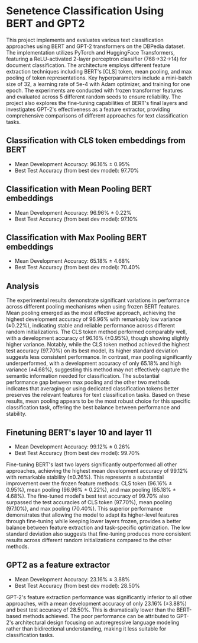 # Senetence Classification Using BERT and GPT2
This project implements and evaluates various text classification approaches using BERT and GPT-2 transformers on the DBPedia dataset. The implementation utilizes PyTorch and HuggingFace Transformers, featuring a ReLU-activated 2-layer perceptron classifier (768→32→14) for document classification. The architecture employs different feature extraction techniques including BERT's [CLS] token, mean pooling, and max pooling of token representations. Key hyperparameters include a mini-batch size of 32, a learning rate of 5e-4 with Adam optimizer, and training for one epoch. The experiments are conducted with frozen transformer features and evaluated across 5 different random seeds to ensure reliability. The project also explores the fine-tuning capabilities of BERT's final layers and investigates GPT-2's effectiveness as a feature extractor, providing comprehensive comparisons of different approaches for text classification tasks.

## Classification with CLS token embeddings from BERT
- Mean Development Accuracy: 96.16% ± 0.95%
- Best Test Accuracy (from best dev model): 97.70%

## Classification with Mean Pooling BERT embeddings
- Mean Development Accuracy: 96.96% ± 0.22%
- Best Test Accuracy (from best dev model): 97.10%

## Classification with Max Pooling BERT embeddings
- Mean Development Accuracy: 65.18% ± 4.68%
- Best Test Accuracy (from best dev model): 70.40%

## Analysis
The experimental results demonstrate significant variations in performance across different pooling mechanisms when using frozen BERT features. Mean pooling emerged as the most effective approach, achieving the highest development accuracy of 96.96% with remarkably low variance (±0.22%), indicating stable and reliable performance across different random initializations. The CLS token method performed comparably well, with a development accuracy of 96.16% (±0.95%), though showing slightly higher variance. Notably, while the CLS token method achieved the highest test accuracy (97.70%) on its best model, its higher standard deviation suggests less consistent performance. In contrast, max pooling significantly underperformed, with a development accuracy of only 65.18% and high variance (±4.68%), suggesting this method may not effectively capture the semantic information needed for classification. The substantial performance gap between max pooling and the other two methods indicates that averaging or using dedicated classification tokens better preserves the relevant features for text classification tasks. Based on these results, mean pooling appears to be the most robust choice for this specific classification task, offering the best balance between performance and stability.

## Finetuning BERT's layer 10 and layer 11

- Mean Development Accuracy: 99.12% ± 0.26%
- Best Test Accuracy (from best dev model): 99.70%

Fine-tuning BERT's last two layers significantly outperformed all other approaches, achieving the highest mean development accuracy of 99.12% with remarkable stability (±0.26%). This represents a substantial improvement over the frozen feature methods: CLS token (96.16% ± 0.95%), mean pooling (96.96% ± 0.22%), and max pooling (65.18% ± 4.68%). The fine-tuned model's best test accuracy of 99.70% also surpassed the test accuracies of CLS token (97.70%), mean pooling (97.10%), and max pooling (70.40%). This superior performance demonstrates that allowing the model to adapt its higher-level features through fine-tuning while keeping lower layers frozen, provides a better balance between feature extraction and task-specific optimization. The low standard deviation also suggests that fine-tuning produces more consistent results across different random initializations compared to the other methods.

## GPT2 as a feature extractor

- Mean Development Accuracy: 23.16% ± 3.88%
- Best Test Accuracy (from best dev model): 28.50%

GPT-2's feature extraction performance was significantly inferior to all other approaches, with a mean development accuracy of only 23.16% (±3.88%) and best test accuracy of 28.50%. This is dramatically lower than the BERT-based methods achieved. The poor performance can be attributed to GPT-2's architectural design focusing on autoregressive language modeling rather than bidirectional understanding, making it less suitable for classification tasks. 
